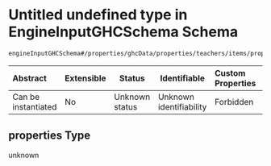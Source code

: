 # Untitled undefined type in EngineInputGHCSchema Schema

```txt
engineInputGHCSchema#/properties/ghcData/properties/teachers/items/properties/settings/items/properties/freePartTimes/properties/mornings/properties
```




| Abstract            | Extensible | Status         | Identifiable            | Custom Properties | Additional Properties | Access Restrictions | Defined In                                                         |
| :------------------ | ---------- | -------------- | ----------------------- | :---------------- | --------------------- | ------------------- | ------------------------------------------------------------------ |
| Can be instantiated | No         | Unknown status | Unknown identifiability | Forbidden         | Allowed               | none                | [ghc.schema.json\*](../out/ghc.schema.json "open original schema") |

## properties Type

unknown
